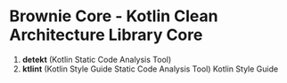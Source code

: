 # Brownie Core - Kotlin Clean Architecture Library Core

1. **detekt** (Kotlin Static Code Analysis Tool)
2. **ktlint** (Kotlin Style Guide Static Code Analysis Tool) Kotlin Style Guide
